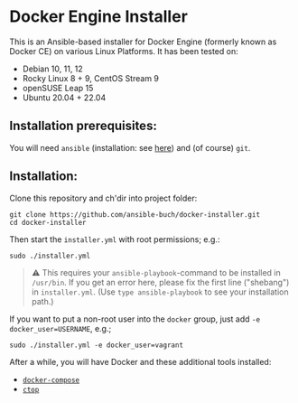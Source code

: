 # Docker Engine Installer

This is an Ansible-based installer for Docker Engine (formerly known as
Docker CE) on various Linux Platforms. It has been tested on:

- Debian 10, 11, 12
- Rocky Linux 8 + 9, CentOS Stream 9
- openSUSE Leap 15
- Ubuntu 20.04 + 22.04


## Installation prerequisites:

You will need `ansible` (installation: see [here](https://github.com/ansible-buch/install-ansible)) and (of course) `git`.


## Installation:

Clone this repository and ch'dir into project folder:

```
git clone https://github.com/ansible-buch/docker-installer.git
cd docker-installer
```

Then start the `installer.yml` with root permissions; e.g.:

```
sudo ./installer.yml
```

> :warning: This requires your `ansible-playbook`-command to be installed
in `/usr/bin`. If you get an error here, please fix the first line ("shebang")
in `installer.yml`. (Use `type ansible-playbook` to see your installation path.)


If you want to put a non-root user into the `docker` group, just add
`-e docker_user=USERNAME`, e.g.;

```
sudo ./installer.yml -e docker_user=vagrant
```

After a while, you will have Docker and these additional tools installed:
- [`docker-compose`](https://github.com/docker/compose)
- [`ctop`](https://github.com/bcicen/ctop)
